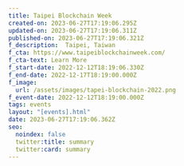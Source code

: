```yaml
---
title: Taipei Blockchain Week
created-on: 2023-06-27T17:19:06.295Z
updated-on: 2023-06-27T17:19:06.311Z
published-on: 2023-06-27T17:19:06.321Z
f_description:  Taipei, Taiwan
f_cta: https://www.taipeiblockchainweek.com/
f_cta-text: Learn More
f_start-date: 2022-12-12T18:19:06.330Z
f_end-date: 2022-12-17T18:19:00.000Z
f_image:
  url: /assets/images/tapei-blockchain-2022.png
f_event-date: 2022-12-12T18:19:00.000Z
tags: events
layout: "[events].html"
date: 2023-06-27T17:19:06.362Z
seo:
  noindex: false
  twitter:title: summary
  twitter:card: summary
---
```

